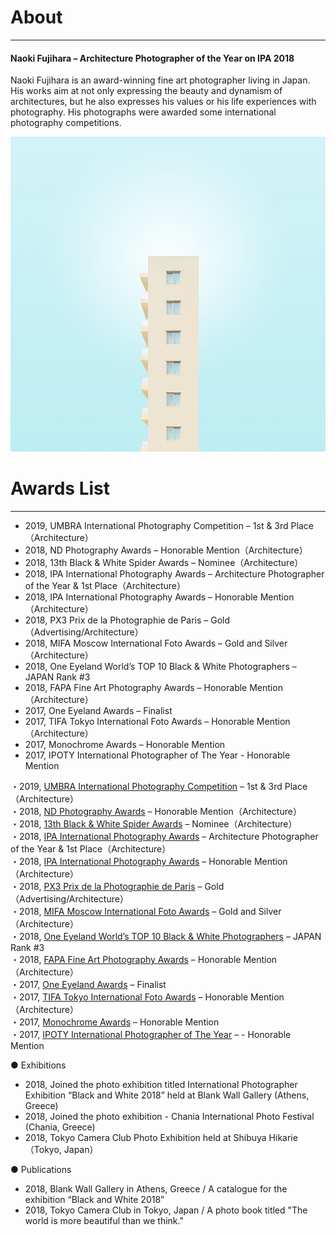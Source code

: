 # About
---

####  Naoki Fujihara – Architecture Photographer of the Year on IPA 2018

Naoki Fujihara is an award-winning fine art photographer living in Japan. His works aim at not only expressing the beauty and dynamism of architectures, but he also expresses his values or his life experiences with photography. His photographs were awarded some international photography competitions.

![画像](imgs/Color_01.jpg)


# Awards List
---
- 2019, UMBRA International Photography Competition – 1st & 3rd Place（Architecture）
- 2018, ND Photography Awards – Honorable Mention（Architecture）
- 2018, 13th Black & White Spider Awards – Nominee（Architecture）
- 2018, IPA International Photography Awards – Architecture Photographer of the Year & 1st Place（Architecture）
- 2018, IPA International Photography Awards – Honorable Mention（Architecture）
- 2018, PX3 Prix de la Photographie de Paris – Gold（Advertising/Architecture）
- 2018, MIFA Moscow International Foto Awards – Gold and Silver（Architecture）
- 2018, One Eyeland World’s TOP 10 Black & White Photographers – JAPAN Rank #3
- 2018, FAPA Fine Art Photography Awards – Honorable Mention（Architecture）
- 2017, One Eyeland Awards – Finalist
- 2017, TIFA Tokyo International Foto Awards – Honorable Mention（Architecture）
- 2017, Monochrome Awards – Honorable Mention
- 2017, IPOTY International Photographer of The Year - Honorable Mention



<div>・2019, <a href="https://www.umbrawards.com/winners-professional?utm_campaign=ad9a91ab-09eb-49ef-89b4-917426cfcddd&amp;utm_source=so">UMBRA International Photography Competition</a> &#8211; 1st &amp; 3rd Place（Architecture）</div>
<div>・2018, <a href="https://ndawards.net/winners-gallery/nd-awards-2018/non-professional/buildings/hm/8424">ND Photography Awards</a> – Honorable Mention（Architecture）</div>
<div>・2018, <a href="https://www.thespiderawards.com/gallery/13th/professional/architectural/winners/199486">13th Black &amp; White Spider Awards</a> &#8211; Nominee（Architecture）</div>
<div>・2018, <a href="http://web.archive.org/web/20190916114704/https://www.photoawards.com/winner/index.php?compName=IPA%202018&amp;level=student">IPA International Photography Awards</a> &#8211; Architecture Photographer of the Year &amp; 1st Place（Architecture）</div>
<div>・2018, <a href="http://web.archive.org/web/20190916114704/https://www.photoawards.com/winner/hmention.php?compName=IPA%202018&amp;level=student">IPA International Photography Awards</a> &#8211; Honorable Mention（Architecture）</div>
<div>・2018, <a href="http://web.archive.org/web/20190916114704/https://px3.fr/winners/px3/2018/9438/">PX3 Prix de la Photographie de Paris</a> &#8211; Gold（Advertising/Architecture）</div>
<div>・2018, <a href="http://web.archive.org/web/20190916114704/https://www.moscowfotoawards.com/winners/moscow/2018">MIFA Moscow International Foto Awards</a> &#8211; Gold and Silver（Architecture）</div>
<div>・2018, <a href="http://web.archive.org/web/20190916114704/https://oneeyeland.com/japan-top10-black-and-white-photographers-2018">One Eyeland World&#8217;s TOP 10 Black &amp; White Photographers</a> &#8211; JAPAN Rank #3</div>
<div>・2018, <a href="http://web.archive.org/web/20190916114704/https://fineartphotoawards.com/winners-gallery/fapa-2017-2018/amateur/architecture">FAPA Fine Art Photography Awards</a> &#8211; Honorable Mention（Architecture）</div>
<div>・2017, <a href="http://web.archive.org/web/20190916114704/https://oneeyeland.com/awards/award_images.php?award_id=3689&amp;cat=architecture&amp;year=2017">One Eyeland Awards</a> &#8211; Finalist</div>

<div>
・2017, <a href="https://www.tokyofotoawards.jp/winners/hm/2017/23-9884-18/">TIFA Tokyo International Foto Awards</a> &#8211; Honorable Mention（Architecture）
</div>
<div>
・2017, <a href="http://web.archive.org/web/20190916114704/https://monoawards.com/winners-gallery/monochrome-awards-2017/amateur/architecture/hm/6452"> Monochrome Awards</a> &#8211; Honorable Mention
</div>
<div>
・2017, <a href="https://iphotographeroftheyear.com/winners-gallery/ipoty-2017/amateur/honorable-mentions"> IPOTY International Photographer of The Year</a> &#8211; - Honorable Mention
</div>




● Exhibitions
- 2018, Joined the photo exhibition titled International Photographer Exhibition “Black and White 2018” held at Blank Wall Gallery (Athens, Greece)
- 2018, Joined the photo exhibition - Chania International Photo Festival (Chania, Greece)
- 2018, Tokyo Camera Club Photo Exhibition held at Shibuya Hikarie（Tokyo, Japan）

● Publications
- 2018, Blank Wall Gallery in Athens, Greece / A catalogue for the exhibition “Black and White 2018”
- 2018, Tokyo Camera Club in Tokyo, Japan / A photo book titled "The world is more beautiful than we think."
